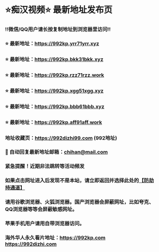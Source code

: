 # ⭐️痴汉视频⭐️ 最新地址发布页

### ‼️微信/QQ用户请长按复制地址到浏览器里访问‼️

### ⭐️ 最新地址：https://992kp.yrr71yrr.xyz

### ⭐️ 最新地址：https://992kp.bkk31bkk.xyz

### ⭐️ 最新地址：https://992kp.rzz71rzz.work

### ⭐️ 最新地址：https://992kp.xgg51xgg.xyz

### ⭐️ 最新地址：https://992kp.bbb61bbb.xyz

### ⭐️ 最新地址：https://992kp.aff91aff.work



### 地址收藏页：https://992dizhi99.com (992地址)
### 📧 自动回复最新地址邮箱：chihan@mail.com
### 紧急提醒！近期非法跳转等活动频发
### 如果点击网址进入后发现不是本站，请立即返回并选择此处的[【防劫持通道】](https://23.224.130.222:7583)
### 请用谷歌浏览器、火狐浏览器。国产浏览器会屏蔽网址，比如夸克、QQ浏览器等等会屏蔽敏感网址。
### 苹果手机用户请用自带浏览器访问。
### 海外华人永久看片地址：https://992kp.com  https://992dizhi.com
